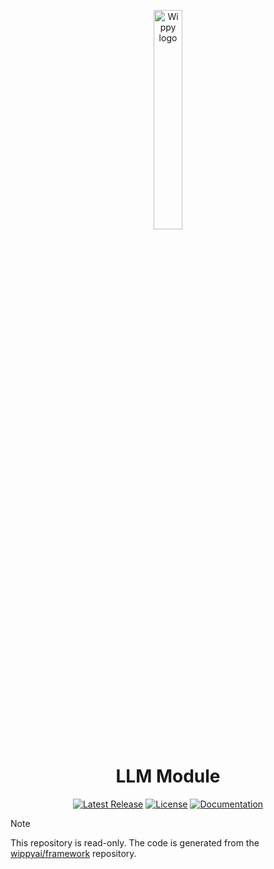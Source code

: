 <p align="center">
    <a href="https://wippy.ai" target="_blank">
        <picture>
            <source media="(prefers-color-scheme: dark)" srcset="https://github.com/wippyai/.github/blob/main/logo/wippy-text-dark.svg?raw=true">
            <img width="30%" align="center" src="https://github.com/wippyai/.github/blob/main/logo/wippy-text-light.svg?raw=true" alt="Wippy logo">
        </picture>
    </a>
</p>
<h1 align="center">LLM Module</h1>
<div align="center">

[![Latest Release](https://img.shields.io/github/v/release/wippyai/module-llm?style=flat-square)][releases-page]
[![License](https://img.shields.io/github/license/wippyai/module-llm?style=flat-square)](LICENSE)
[![Documentation](https://img.shields.io/badge/Wippy-Documentation-brightgreen.svg?style=flat-square)][wippy-documentation]

</div>

> [!NOTE]
> This repository is read-only.
> The code is generated from the [wippyai/framework][wippy-framework] repository.

[wippy-documentation]: https://docs.wippy.ai
[releases-page]: https://github.com/wippyai/module-llm/releases
[wippy-framework]: https://github.com/wippyai/framework
